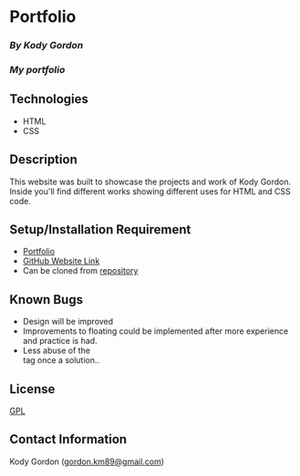 # Portfolio

### _By Kody Gordon_
### _My portfolio_

## Technologies
* HTML
* CSS

## Description
This website was built to showcase the projects and work of Kody Gordon. Inside you'll find different works showing different uses for HTML and CSS code. 

## Setup/Installation Requirement
* [Portfolio](https://github.com/kody7mm/portfolio.git)
* [GitHub Website Link](https://https://kody7mm.github.io/)
* Can be cloned from [repository](https://github.com/kody7mm/portfolio.git)

## Known Bugs
* Design will be improved
* Improvements to floating could be implemented after more experience and practice is had.
* Less abuse of the <br> tag once a solution..

## License
[GPL](https://choosealicense.com/licenses/gpl-3.0/)

## Contact Information
Kody Gordon (gordon.km89@gmail.com)